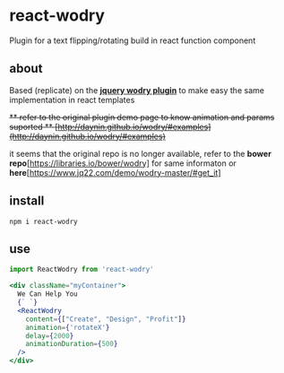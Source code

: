 # react-wodry
Plugin for a text flipping/rotating build in react function component


## about

Based (replicate) on the [**jquery wodry plugin**](https://github.com/daynin/wodry) to make easy the same implementation in react templates


~~** refer to the original plugin demo page to know animation and params suported **
[http://daynin.github.io/wodry/#examples](http://daynin.github.io/wodry/#examples)~~

it seems that the original repo is no longer available, refer to the **bower repo**[https://libraries.io/bower/wodry] for same informaton
or **here**[https://www.jq22.com/demo/wodry-master/#get_it]


## install

`npm i react-wodry`

## use

  ```jsx
  import ReactWodry from 'react-wodry'

  <div className="myContainer">
    We Can Help You
    {` `}
    <ReactWodry 
      content={["Create", "Design", "Profit"]}
      animation={'rotateX'}
      delay={2000}
      animationDuration={500}
    />
  </div>
  ```


